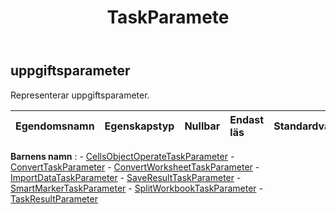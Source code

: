 ﻿---
title: TaskParamete
second_title: Aspose.Cells Cloud Documen
type: docs
url: /sv/specification/model/taskparameter/
description: "Aspose.Cells Molnmodellspecifikation: TaskParameter. Hantera enkelt Excel och andra kalkylarksdokument med funktioner som att öppna, generera, redigera, dela, slå samman, jämföra och konvertera"
kwords: Excel, Office, Kalkylblad, Cloud REST API, TaskParameter
weight: 50
---
## **uppgiftsparameter**

 Representerar uppgiftsparameter.

| Egendomsnamn| Egenskapstyp| Nullbar| Endast läs| Standardvärde| Beskrivning|
|:- |:- |:- |:- |:- |:- |

**Barnens namn** : 
	-  [CellsObjectOperateTaskParameter](cellsobjectoperatetaskparameter) 
	-  [ConvertTaskParameter](converttaskparameter) 
	-  [ConvertWorksheetTaskParameter](convertworksheettaskparameter) 
	-  [ImportDataTaskParameter](importdatataskparameter) 
	-  [SaveResultTaskParameter](saveresulttaskparameter) 
	-  [SmartMarkerTaskParameter](smartmarkertaskparameter) 
	-  [SplitWorkbookTaskParameter](splitworkbooktaskparameter) 
	-  [TaskResultParameter](taskresultparameter) 
